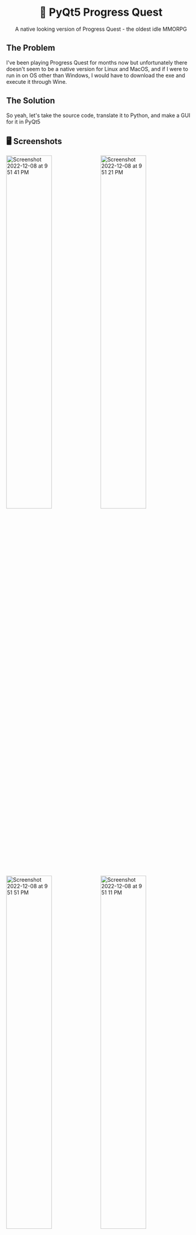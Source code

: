 <center><h1 align="center">🎯 PyQt5 Progress Quest</h1></center>

<p align="center">A native looking version of Progress Quest - the oldest idle MMORPG</p>

## The Problem

I've been playing Progress Quest for months now but unfortunately there doesn't seem to be a native version for Linux and MacOS, and if I were to run in on OS other than Windows, I would have to download the exe and execute it through Wine.

## The Solution

So yeah, let's take the source code, translate it to Python, and make a GUI for it in PyQt5

## 🖥 Screenshots

<div>
  <img width="49%" alt="Screenshot 2022-12-08 at 9 51 41 PM" src="https://user-images.githubusercontent.com/64565584/206469878-7bf88572-9aed-43b9-89bc-d3615eecd400.png">
  <img width="49%" alt="Screenshot 2022-12-08 at 9 51 21 PM" src="https://user-images.githubusercontent.com/64565584/206469873-fe7f2902-a278-4f71-8248-4a232173ae5c.png">
  <img width="49%" alt="Screenshot 2022-12-08 at 9 51 51 PM" src="https://user-images.githubusercontent.com/64565584/206469887-49aa39cb-f514-47c8-aed6-452b23da53c5.png">
  <img width="49%" alt="Screenshot 2022-12-08 at 9 51 11 PM" src="https://user-images.githubusercontent.com/64565584/206469799-194e649c-df1c-47b6-9f0f-9af4a5575cfb.png">
</div>

## 🔬 Technologies Used 

![skills](https://img.shields.io/badge/-Python3-FF0000?style=for-the-badge&logo=python&logoColor=white&color=blue)
![skills](https://img.shields.io/badge/-PyQT5-FF0000?style=for-the-badge&logo=qt&logoColor=white&color=green)

## ⌨️ Setup

If you want to run the website on your local machine:
1. Clone the repository: `git clone https://github.com/melvinchia3636/PyQt5ProgressQuest`.
3. Download `pyqt5`, `js2py` using `pip`
4. Run `python3 main.py`

## 📈 Status

This project is completed except the multiplayer feature. If any bugs are found, please file an issue here, and I'll resolve it ASAP. Feel free to contribute to the project as well.

## 💡 Inspirations 

Thanks to [Progress Quest](http://progressquest.com) for giving me this project idea, and a physical reference book of PyQt5 for giving me technical support.

## 📄 License

Copyright © 2022 Melvin Chia<br/>
Licensed under MIT.
